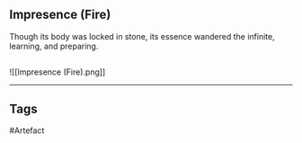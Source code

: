 ## Impresence (Fire)
Though its body was locked in stone,
its essence wandered the infinite,
learning, and preparing.
## 
![[Impresence (Fire).png]]

---
## Tags
#Artefact